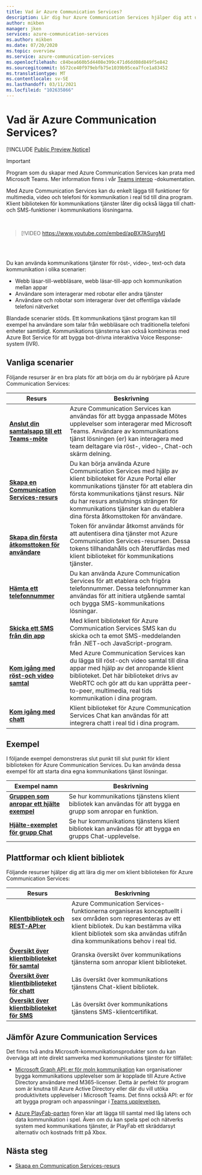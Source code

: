 ```yaml
---
title: Vad är Azure Communication Services?
description: Lär dig hur Azure Communication Services hjälper dig att utveckla omfattande användar upplevelser med real tids kommunikation.
author: mikben
manager: jken
services: azure-communication-services
ms.author: mikben
ms.date: 07/20/2020
ms.topic: overview
ms.service: azure-communication-services
ms.openlocfilehash: c84bea660b5d4408e399c471d6dd08d849f5e842
ms.sourcegitcommit: b572ce40f979ebfb75e1039b95cea7fce1a83452
ms.translationtype: MT
ms.contentlocale: sv-SE
ms.lasthandoff: 03/11/2021
ms.locfileid: "102635866"
---
```

# <a name="what-is-azure-communication-services"></a>Vad är Azure Communication Services?

[!INCLUDE [Public Preview Notice](./includes/public-preview-include.md)]

> [!IMPORTANT]
> Program som du skapar med Azure Communication Services kan prata med Microsoft Teams. Mer information finns i vår [Teams interop](./quickstarts/voice-video-calling/get-started-teams-interop.md) -dokumentation.


Med Azure Communication Services kan du enkelt lägga till funktioner för multimedia, video och telefoni för kommunikation i real tid till dina program. Klient biblioteken för kommunikations tjänster låter dig också lägga till chatt-och SMS-funktioner i kommunikations lösningarna.

<br>

> [!VIDEO https://www.youtube.com/embed/apBX7ASurgM]

<br>
<br>

Du kan använda kommunikations tjänster för röst-, video-, text-och data kommunikation i olika scenarier:

- Webb läsar-till-webbläsare, webb läsar-till-app och kommunikation mellan appar
- Användare som interagerar med robotar eller andra tjänster
- Användare och robotar som interagerar över det offentliga växlade telefoni nätverket

Blandade scenarier stöds. Ett kommunikations tjänst program kan till exempel ha användare som talar från webbläsare och traditionella telefoni enheter samtidigt. Kommunikations tjänsterna kan också kombineras med Azure Bot Service för att bygga bot-drivna interaktiva Voice Response-system (IVR).

## <a name="common-scenarios"></a>Vanliga scenarier

Följande resurser är en bra plats för att börja om du är nybörjare på Azure Communication Services:
<br>

| Resurs                               |Beskrivning                           |
|---                                    |---                                   |
|**[Anslut din samtalsapp till ett Teams-möte](./quickstarts/voice-video-calling/get-started-teams-interop.md)**|Azure Communication Services kan användas för att bygga anpassade Mötes upplevelser som interagerar med Microsoft Teams. Användare av kommunikations tjänst lösningen (er) kan interagera med team deltagare via röst-, video-, Chat-och skärm delning.|
|**[Skapa en Communication Services-resurs](./quickstarts/create-communication-resource.md)**|Du kan börja använda Azure Communication Services med hjälp av klient biblioteket för Azure Portal eller kommunikations tjänster för att etablera din första kommunikations tjänst resurs. När du har resurs anslutnings strängen för kommunikations tjänster kan du etablera dina första åtkomsttoken för användare.|
|**[Skapa din första åtkomsttoken för användare](./quickstarts/access-tokens.md)**|Token för användar åtkomst används för att autentisera dina tjänster mot Azure Communication Services-resursen. Dessa tokens tillhandahålls och återutfärdas med klient biblioteket för kommunikations tjänster.|
|**[Hämta ett telefonnummer](./quickstarts/telephony-sms/get-phone-number.md)**|Du kan använda Azure Communication Services för att etablera och frigöra telefonnummer. Dessa telefonnummer kan användas för att initiera utgående samtal och bygga SMS-kommunikations lösningar.|
|**[Skicka ett SMS från din app](./quickstarts/telephony-sms/send.md)**|Med klient biblioteket för Azure Communication Services SMS kan du skicka och ta emot SMS-meddelanden från .NET-och JavaScript-program.|
|**[Kom igång med röst-och video samtal](./quickstarts/voice-video-calling/getting-started-with-calling.md)**| Med Azure Communication Services kan du lägga till röst-och video samtal till dina appar med hjälp av det anropande klient biblioteket. Det här biblioteket drivs av WebRTC och gör att du kan upprätta peer-to-peer, multimedia, real tids kommunikation i dina program.|
|**[Kom igång med chatt](./quickstarts/chat/get-started.md)**|Klient biblioteket för Azure Communication Services Chat kan användas för att integrera chatt i real tid i dina program.|


## <a name="samples"></a>Exempel

I följande exempel demonstreras slut punkt till slut punkt för klient biblioteken för Azure Communication Services. Du kan använda dessa exempel för att starta dina egna kommunikations tjänst lösningar.
<br>

| Exempel namn                               | Beskrivning                           |
|---                                    |---                                   |
|**[Gruppen som anropar ett hjälte exempel](./samples/calling-hero-sample.md)**|Se hur kommunikations tjänstens klient bibliotek kan användas för att bygga en grupp som anropar en funktion.|
|**[Hjälte-exemplet för grupp Chat](./samples/chat-hero-sample.md)**|Se hur kommunikations tjänstens klient bibliotek kan användas för att bygga en grupps Chat-upplevelse.|


## <a name="platforms-and-client-libraries"></a>Plattformar och klient bibliotek

Följande resurser hjälper dig att lära dig mer om klient biblioteken för Azure Communication Services:

| Resurs                               | Beskrivning                           |
|---                                    |---                                   |
|**[Klientbibliotek och REST-API:er](./concepts/sdk-options.md)**|Azure Communication Services-funktionerna organiseras konceptuellt i sex områden som representeras av ett klient bibliotek. Du kan bestämma vilka klient bibliotek som ska användas utifrån dina kommunikations behov i real tid.|
|**[Översikt över klientbiblioteket för samtal](./concepts/voice-video-calling/calling-sdk-features.md)**|Granska översikt över kommunikations tjänsterna som anropar klient biblioteket.|
|**[Översikt över klientbiblioteket för chatt](./concepts/chat/sdk-features.md)**|Läs översikt över kommunikations tjänstens Chat-klient bibliotek.|
|**[Översikt över klientbiblioteket för SMS](./concepts/telephony-sms/sdk-features.md)**|Läs översikt över kommunikations tjänstens SMS-klientcertifikat.|

## <a name="compare-azure-communication-services"></a>Jämför Azure Communication Services

Det finns två andra Microsoft-kommunikationsprodukter som du kan överväga att inte direkt samverka med kommunikations tjänster för tillfället:

 - [Microsoft Graph API: er för moln kommunikation](/graph/cloud-communications-concept-overview) kan organisationer bygga kommunikations upplevelser som är kopplade till Azure Active Directory användare med M365-licenser. Detta är perfekt för program som är knutna till Azure Active Directory eller där du vill utöka produktivitets upplevelser i Microsoft Teams. Det finns också API: er för att bygga program och anpassningar i [Teams upplevelsen.](/microsoftteams/platform/?preserve-view=true&view=msteams-client-js-latest)

 - [Azure PlayFab-parten](/gaming/playfab/features/multiplayer/networking/) fören klar att lägga till samtal med låg latens och data kommunikation i spel. Även om du kan spela spel och nätverks system med kommunikations tjänster, är PlayFab ett skräddarsyt alternativ och kostnads fritt på Xbox.


## <a name="next-steps"></a>Nästa steg

 - [Skapa en Communication Services-resurs](./quickstarts/create-communication-resource.md)
